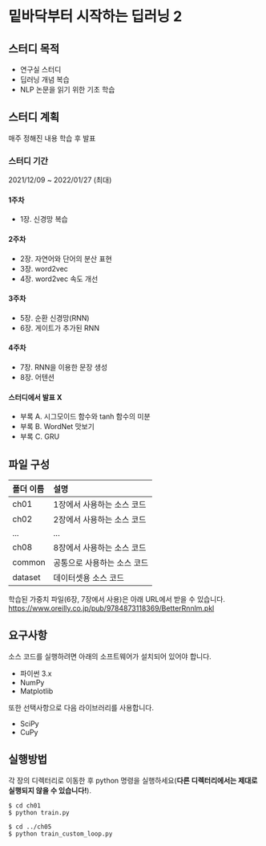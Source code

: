 # 밑바닥부터 시작하는 딥러닝 2

## 스터디 목적

- 연구실 스터디
- 딥러닝 개념 복습
- NLP 논문을 읽기 위한 기초 학습

## 스터디 계획

매주 정해진 내용 학습 후 발표

### 스터디 기간

2021/12/09 ~ 2022/01/27 (최대)

#### 1주차

- 1장. 신경망 복습

#### 2주차

- 2장. 자연어와 단어의 분산 표현
- 3장. word2vec
- 4장. word2vec 속도 개선

#### 3주차

- 5장. 순환 신경망(RNN)
- 6장. 게이트가 추가된 RNN

#### 4주차

- 7장. RNN을 이용한 문장 생성
- 8장. 어텐션

#### 스터디에서 발표 X

- 부록 A. 시그모이드 함수와 tanh 함수의 미분
- 부록 B. WordNet 맛보기
- 부록 C. GRU

## 파일 구성

| 폴더 이름 | 설명                        |
| :-------- | :-------------------------- |
| ch01      | 1장에서 사용하는 소스 코드  |
| ch02      | 2장에서 사용하는 소스 코드  |
| ...       | ...                         |
| ch08      | 8장에서 사용하는 소스 코드  |
| common    | 공통으로 사용하는 소스 코드 |
| dataset   | 데이터셋용 소스 코드        |

학습된 가중치 파일(6장, 7장에서 사용)은 아래 URL에서 받을 수 있습니다.
<https://www.oreilly.co.jp/pub/9784873118369/BetterRnnlm.pkl>

## 요구사항

소스 코드를 실행하려면 아래의 소프트웨어가 설치되어 있어야 합니다.

- 파이썬 3.x
- NumPy
- Matplotlib

또한 선택사항으로 다음 라이브러리를 사용합니다.

- SciPy
- CuPy

## 실행방법

각 장의 디렉터리로 이동한 후 python 명령을 실행하세요(**다른 디렉터리에서는 제대로 실행되지 않을 수 있습니다!**).

```
$ cd ch01
$ python train.py

$ cd ../ch05
$ python train_custom_loop.py
```
